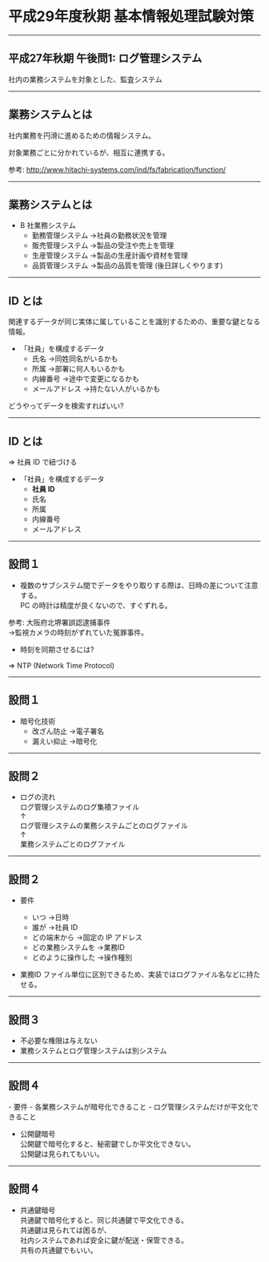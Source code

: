 平成29年度秋期 基本情報処理試験対策
=====

---

平成27年秋期 午後問1: ログ管理システム
-----

<div class="onepoint-box">社内の業務システムを対象とした、監査システム</div>

---

業務システムとは
-----

社内業務を円滑に進めるための情報システム。

対象業務ごとに分かれているが、相互に連携する。

参考: http://www.hitachi-systems.com/ind/fs/fabrication/function/

---

業務システムとは
-----

- B 社業務システム
  - 勤務管理システム  →社員の勤務状況を管理
  - 販売管理システム  →製品の受注や売上を管理
  - 生産管理システム  →製品の生産計画や資材を管理
  - 品質管理システム  →製品の品質を管理 (後日詳しくやります)

---

ID とは
-----

関連するデータが同じ実体に属していることを識別するための、重要な鍵となる情報。

- 「社員」を構成するデータ
  - 氏名  →同姓同名がいるかも
  - 所属  →部署に何人もいるかも
  - 内線番号  →途中で変更になるかも
  - メールアドレス  →持たない人がいるかも

<div class="onepoint-box">どうやってデータを検索すればいい?</div>

---

ID とは
-----

<div class="onepoint-box">⇒ 社員 ID で紐づける</div>

- 「社員」を構成するデータ
  - **社員 ID**
  - 氏名
  - 所属
  - 内線番号
  - メールアドレス

---

設問１
-----

- 複数のサブシステム間でデータをやり取りする際は、日時の差について注意する。<br/>
  PC の時計は精度が良くないので、すぐずれる。

参考: 大阪府北堺署誤認逮捕事件<br/>
      →監視カメラの時刻がずれていた冤罪事件。

- 時刻を同期させるには?

⇒ NTP (Network Time Protocol)

---

設問１
-----

- 暗号化技術
  - 改ざん防止 →電子署名
  - 漏えい抑止 →暗号化

---

設問２
-----

- ログの流れ<br/>
  ログ管理システムのログ集積ファイル<br/>
  ↑<br/>
  ログ管理システムの業務システムごとのログファイル<br/>
  ↑<br/>
  業務システムごとのログファイル

---

設問２
-----

- 要件
  - いつ  →日時
  - 誰が  →社員 ID
  - どの端末から  →固定の IP アドレス
  - どの業務システムを  →業務ID
  - どのように操作した  →操作種別

- 業務ID
  ファイル単位に区別できるため、実装ではログファイル名などに持たせる。

---

設問３
-----

- 不必要な権限は与えない
- 業務システムとログ管理システムは別システム

---

設問４
-----

<div class="onepoint-box">
- 要件
  - 各業務システムが暗号化できること
  - ログ管理システムだけが平文化できること
</div>

- 公開鍵暗号<br/>
  公開鍵で暗号化すると、秘密鍵でしか平文化できない。<br/>
  公開鍵は見られてもいい。

---

設問４
-----

- 共通鍵暗号<br/>
  共通鍵で暗号化すると、同じ共通鍵で平文化できる。<br/>
  共通鍵は見られては困るが、<br/>
  社内システムであれば安全に鍵が配送・保管できる。<br/>
  共有の共通鍵でもいい。
